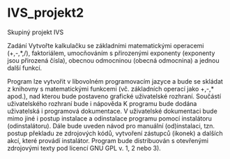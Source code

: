 # IVS_projekt2
Skupiný projekt IVS

Zadání
Vytvořte kalkulačku se základními matematickými operacemi (+,-,*,/), faktoriálem, umocňováním s přirozenými exponenty (exponenty jsou přirozená čísla), obecnou odmocninou (obecná odmocnina) a jednou další funkcí.

Program lze vytvořit v libovolném programovacím jazyce a bude se skládat z knihovny s matematickými funkcemi (vč. základních operací jako +,-,* apod.), nad kterou bude postaveno grafické uživatelské rozhraní.
Součástí uživatelského rozhraní bude i nápověda
K programu bude dodána uživatelská i programová dokumentace.
V uživatelské dokumentaci bude mimo jiné i postup instalace a odinstalace programu pomocí instalátoru (odinstalátoru).
Dále bude uveden návod pro manuální (od)instalaci, tzn. postup překladu ze zdrojových kódů, vytvoření zástupců (ikonek) a dalších akcí, které provádí instalátor.
Program bude distribuován s otevřenými zdrojovými texty pod licencí GNU GPL v. 1, 2 nebo 3).
